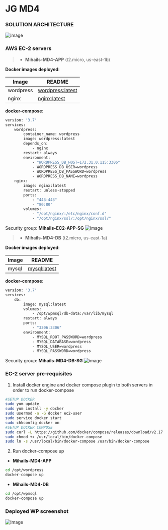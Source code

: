 # JG MD4
### SOLUTION ARCHITECTURE
![image](https://user-images.githubusercontent.com/3802544/228198301-319cb306-3d2e-4c4d-8e68-cfe1bd046e36.png)
### AWS EC-2 servers
> - **Mihails-MD4-APP** (t2.micro, us-east-1b)

 **Docker images deployed**:
 
| Image | README |
| ------ | ------ |
| wordpress | [wordpress:latest](https://hub.docker.com/_/c14a56d6-07e4-464b-b71c-4b24dc7f1836?tab=tags) |
| nginx | [nginx:latest](https://hub.docker.com/_/nginx) |

**docker-compose**:

```sh
version: '3.7'
services:
    wordpress:
        container_name: wordpress
        image: wordpress:latest
        depends_on:
            - nginx
        restart: always
        environment:
            - "WORDPRESS_DB_HOST=172.31.0.115:3306"
            - WORDPRESS_DB_USER=wordpress
            - WORDPRESS_DB_PASSWORD=wordpress
            - WORDPRESS_DB_NAME=wordpress
    nginx:
        image: nginx:latest
        restart: unless-stopped
        ports:
            - "443:443"
            - "80:80"
        volumes:
            - "/opt/nginx/:/etc/nginx/conf.d"
            - "/opt/nginx/ssl/:/opt/nginx/ssl/"         
```     
Security group: **Mihails-EC2-APP-SG**
![image](https://user-images.githubusercontent.com/3802544/228032800-fe3449a7-e682-418a-b3a2-eadd6dfa3bf4.png)
    
> - **Mihails-MD4-DB** (t2.micro, us-east-1a)

**Docker images deployed**:

| Image | README |
| ------ | ------ |
| mysql | [mysql:latest](https://hub.docker.com/_/mysql) |

**docker-compose**:

```sh
version: '3.7'
services:
    db:
        image: mysql:latest
        volumes:
            - /opt/wpmsql/db-data:/var/lib/mysql
        restart: always
        ports:
            - "3306:3306"
        environment:
            - MYSQL_ROOT_PASSWORD=wordpress
            - MYSQL_DATABASE=wordpress
            - MYSQL_USER=wordpress
            - MYSQL_PASSWORD=wordpress

```
Security group: **Mihails-MD4-DB-SG**
![image](https://user-images.githubusercontent.com/3802544/228033350-c2a18825-137f-4d35-9fe1-9ad0b9ae8a5a.png)

 ### EC-2 server pre-requisites
1. Install docker engine and docker compose plugin to both servers in order to run docker-compose
 ```sh
 #SETUP DOCKER
sudo yum update
sudo yum install -y docker
sudo usermod -a -G docker ec2-user
sudo service docker start
sudo chkconfig docker on
#SETUP DOCKER COMPOSE
sudo curl -L https://github.com/docker/compose/releases/download/v2.17.1/docker-compose-`uname -s`-`uname -m` | sudo tee /usr/local/bin/docker-compose > /dev/null
sudo chmod +x /usr/local/bin/docker-compose
sudo ln -s /usr/local/bin/docker-compose /usr/bin/docker-compose
 ```
 2. Run docker-compose up
 
 - **Mihails-MD4-APP**
 ```sh
 cd /opt/wordpress
 docker-compose up
 ```
 - **Mihails-MD4-DB**
  ```sh
 cd /opt/wpmsql
 docker-compose up
 ```
### Deployed WP screenshot
![Image](https://user-images.githubusercontent.com/3802544/227957973-3c98bbbd-4fbd-4b2d-9fb0-0d0c6397146f.png)
